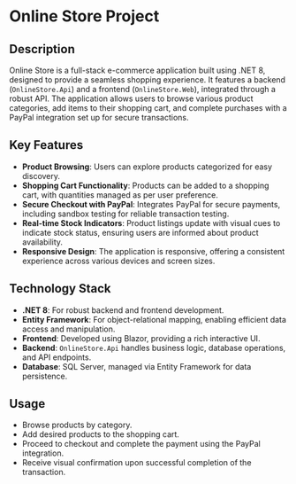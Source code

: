 ﻿# Online Store Project

## Description

Online Store is a full-stack e-commerce application built using .NET 8, designed to provide a seamless shopping experience. It features a backend (`OnlineStore.Api`) and a frontend (`OnlineStore.Web`), integrated through a robust API. The application allows users to browse various product categories, add items to their shopping cart, and complete purchases with a PayPal integration set up for secure transactions.

## Key Features

- **Product Browsing**: Users can explore products categorized for easy discovery.
- **Shopping Cart Functionality**: Products can be added to a shopping cart, with quantities managed as per user preference.
- **Secure Checkout with PayPal**: Integrates PayPal for secure payments, including sandbox testing for reliable transaction testing.
- **Real-time Stock Indicators**: Product listings update with visual cues to indicate stock status, ensuring users are informed about product availability.
- **Responsive Design**: The application is responsive, offering a consistent experience across various devices and screen sizes.

## Technology Stack

- **.NET 8**: For robust backend and frontend development.
- **Entity Framework**: For object-relational mapping, enabling efficient data access and manipulation.
- **Frontend**: Developed using Blazor, providing a rich interactive UI.
- **Backend**: `OnlineStore.Api` handles business logic, database operations, and API endpoints.
- **Database**: SQL Server, managed via Entity Framework for data persistence.

## Usage

- Browse products by category.
- Add desired products to the shopping cart.
- Proceed to checkout and complete the payment using the PayPal integration.
- Receive visual confirmation upon successful completion of the transaction.

